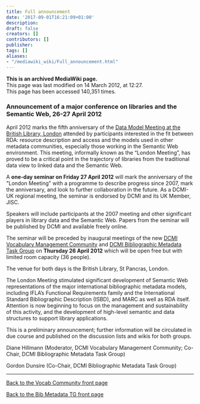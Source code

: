 ```yaml
---
title: Full announcement
date: '2017-09-01T16:21:09+01:00'
description: 
draft: false
creators: []
contributors: []
publisher: 
tags: []
aliases:
- "/mediawiki_wiki/Full_announcement.html"
---
```


 **This is an archived MediaWiki page.**  
This page was last modified on 14 March 2012, at 12:27.  
This page has been accessed 140,351 times.

### Announcement of a major conference on libraries and the Semantic Web, 26-27 April 2012

April 2012 marks the fifth anniversary of the [Data Model Meeting at the British Library, London](http://www.bl.uk/bibliographic/meeting.html) attended by participants interested in the fit between RDA: resource description and access and the models used in other metadata communities, especially those working in the Semantic Web environment. This meeting, informally known as the “London Meeting”, has proved to be a critical point in the trajectory of libraries from the traditional data view to linked data and the Semantic Web.

A **one-day seminar on Friday 27 April 2012** will mark the anniversary of the "London Meeting" with a programme to describe progress since 2007, mark the anniversary, and look to further collaboration in the future. As a DCMI-UK regional meeting, the seminar is endorsed by DCMI and its UK Member, JISC.

Speakers will include participants at the 2007 meeting and other significant players in library data and the Semantic Web. Papers from the seminar will be published by DCMI and available freely online.

The seminar will be preceded by inaugural meetings of the new [DCMI Vocabulary Management Community](/mediawiki_wiki/DCMI_Vocabulary_Management_Community.md) and [DCMI Bibliographic Metadata Task Group](/mediawiki_wiki/Bibliographic_Metadata_Task_Group.md) on **Thursday 26 April 2012** which will be open free but with limited room capacity (36 people).

The venue for both days is the British Library, St Pancras, London.

The London Meeting stimulated significant development of Semantic Web representations of the major international bibliographic metadata models, including IFLA’s Functional Requirements family and the International Standard Bibliographic Description (ISBD), and MARC as well as RDA itself. Attention is now beginning to focus on the management and sustainability of this activity, and the development of high-level semantic and data structures to support library applications.

This is a preliminary announcement; further information will be circulated in due course and published on the discussion lists and wikis for both groups.

Diane Hillmann (Moderator, DCMI Vocabulary Management Community; Co-Chair, DCMI Bibliographic Metadata Task Group)

Gordon Dunsire (Co-Chair, DCMI Bibliographic Metadata Task Group)

* * *

[Back to the Vocab Community front page](/mediawiki_wiki/DCMI_Vocabulary_Management_Community.md)

[Back to the Bib Metadata TG front page](/mediawiki_wiki/Bibliographic_Metadata_Task_Group.md)


